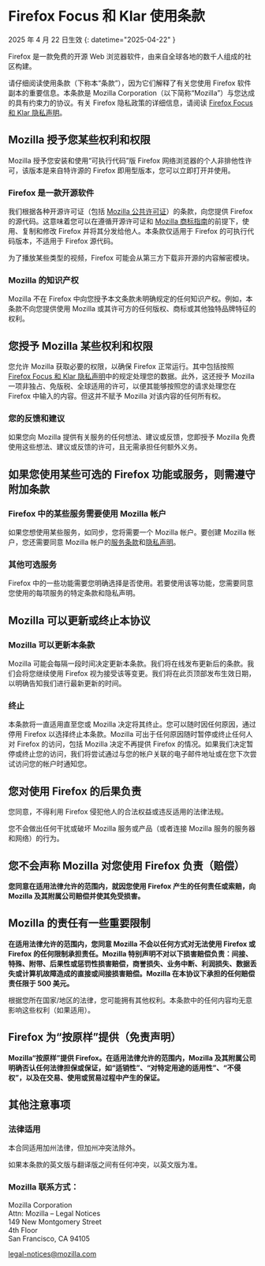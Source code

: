 # Firefox Focus 和 Klar 使用条款

2025 年 4 月 22 日生效
{: datetime="2025-04-22" }

Firefox 是一款免费的开源 Web 浏览器软件，由来自全球各地的数千人组成的社区构建。

请仔细阅读使用条款（下称本“条款”），因为它们解释了有关您使用 Firefox 软件副本的重要信息。本条款是 Mozilla Corporation（以下简称“Mozilla”）与您达成的具有约束力的协议。有关 Firefox 隐私政策的详细信息，请阅读 [Firefox Focus 和 Klar 隐私声明](https://www.mozilla.org/privacy/firefox-focus/)。

## Mozilla 授予您某些权利和权限

Mozilla 授予您安装和使用“可执行代码”版 Firefox 网络浏览器的个人非排他性许可，该版本是来自特许源的 Firefox 即用型版本，您可以立即打开并使用。

### Firefox 是一款开源软件

我们根据各种开源许可证（包括 [Mozilla 公共许可证](https://www.mozilla.org/MPL/)）的条款，向您提供 Firefox 的源代码。这意味着您可以在遵循开源许可证和 [Mozilla 商标指南](https://www.mozilla.org/foundation/trademarks/policy/)的前提下，使用、复制和修改 Firefox 并将其分发给他人。本条款仅适用于 Firefox 的可执行代码版本，不适用于 Firefox 源代码。

为了播放某些类型的视频，Firefox 可能会从第三方下载非开源的内容解密模块。

### Mozilla 的知识产权

Mozilla 不在 Firefox 中向您授予本文条款未明确规定的任何知识产权。例如，本条款不向您提供使用 Mozilla 或其许可方的任何版权、商标或其他独特品牌特征的权利。

## 您授予 Mozilla 某些权利和权限

您允许 Mozilla 获取必要的权限，以确保 Firefox 正常运行。其中包括按照 [Firefox Focus 和 Klar 隐私声明](https://www.mozilla.org/privacy/firefox-focus/)中的规定处理您的数据。此外，这还授予 Mozilla 一项非独占、免版税、全球适用的许可，以便其能够按照您的请求处理您在 Firefox 中输入的内容。但这并不赋予 Mozilla 对该内容的任何所有权。

### 您的反馈和建议

如果您向 Mozilla 提供有关服务的任何想法、建议或反馈，您即授予 Mozilla 免费使用这些想法、建议或反馈的许可，且无需承担任何额外义务。

## 如果您使用某些可选的 Firefox 功能或服务，则需遵守附加条款

### Firefox 中的某些服务需要使用 Mozilla 帐户

如果您想使用某些服务，如同步，您将需要一个 Mozilla 帐户。要创建 Mozilla 帐户，您还需要同意 Mozilla 帐户的[服务条款](https://www.mozilla.org/about/legal/terms/services/)和[隐私声明](https://www.mozilla.org/privacy/mozilla-accounts/)。

### 其他可选服务

Firefox 中的一些功能需要您明确选择是否使用。若要使用该等功能，您需要同意您使用的每项服务的特定条款和隐私声明。

## Mozilla 可以更新或终止本协议

### Mozilla 可以更新本条款

Mozilla 可能会每隔一段时间决定更新本条款。我们将在线发布更新后的条款。我们会将您继续使用 Firefox 视为接受该等变更。我们将在此页顶部发布生效日期，以明确告知我们进行最新更新的时间。

### 终止

本条款将一直适用直至您或 Mozilla 决定将其终止。您可以随时因任何原因，通过停用 Firefox 以选择终止本条款。Mozilla 可出于任何原因随时暂停或终止任何人对 Firefox 的访问，包括 Mozilla 决定不再提供 Firefox 的情况。如果我们决定暂停或终止您的访问，我们将尝试通过与您的帐户关联的电子邮件地址或在您下次尝试访问您的帐户时通知您。

## 您对使用 Firefox 的后果负责

您同意，不得利用 Firefox 侵犯他人的合法权益或违反适用的法律法规。

您不会做出任何干扰或破坏 Mozilla 服务或产品（或者连接 Mozilla 服务的服务器和网络）的行为。

## 您不会声称 Mozilla 对您使用 Firefox 负责（赔偿）

**您同意在适用法律允许的范围内，就因您使用 Firefox 产生的任何责任或索赔，向 Mozilla 及其附属公司赔偿并使其免受损害。**

## Mozilla 的责任有一些重要限制

**在适用法律允许的范围内，您同意 Mozilla 不会以任何方式对无法使用 Firefox 或 Firefox 的任何限制承担责任。Mozilla 特别声明不对以下损害赔偿负责：间接、特殊、附带、后果性或惩罚性损害赔偿，商誉损失、业务中断、利润损失、数据丢失或计算机故障造成的直接或间接损害赔偿。Mozilla 在本协议下承担的任何赔偿责任限于 500 美元。**

根据您所在国家/地区的法律，您可能拥有其他权利。本条款中的任何内容均无意影响这些权利（如果适用）。

## Firefox 为“按原样”提供（免责声明）

**Mozilla“按原样”提供 Firefox。在适用法律允许的范围内，Mozilla 及其附属公司明确否认任何法律担保或保证，如“适销性”、“对特定用途的适用性”、“不侵权”，以及在交易、使用或贸易过程中产生的保证。**

## 其他注意事项

### 法律适用

本合同适用加州法律，但加州冲突法除外。

如果本条款的英文版与翻译版之间有任何冲突，以英文版为准。

### Mozilla 联系方式：

Mozilla Corporation <br>
Attn: Mozilla – Legal Notices <br>
149 New Montgomery Street <br>
4th Floor <br>
San Francisco, CA 94105

legal-notices@mozilla.com

